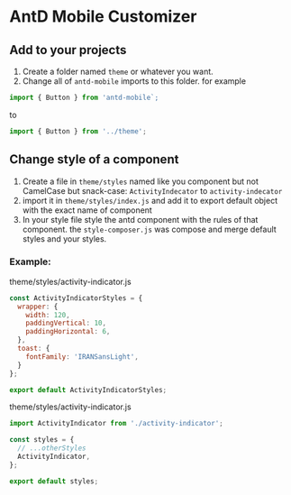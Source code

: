 # AntD Mobile Customizer

## Add to your projects
1. Create a folder named `theme` or whatever you want.
2. Change all of `antd-mobile` imports to this folder. for example

```javascript
import { Button } from 'antd-mobile`;
```
to

```javascript
import { Button } from '../theme';
```

## Change style of a component
1. Create a file in `theme/styles` named like you component but not CamelCase but snack-case: `ActivityIndecator` to `activity-indecator`
2. import it in `theme/styles/index.js` and add it to export default object with the exact name of component
3. In your style file style the antd component with the rules of that component. the `style-composer.js` was compose and merge default styles and your styles.

### Example:

theme/styles/activity-indicator.js
```javascript
const ActivityIndicatorStyles = {
  wrapper: {
    width: 120,
    paddingVertical: 10,
    paddingHorizontal: 6,
  },
  toast: {
    fontFamily: 'IRANSansLight',
  }
};

export default ActivityIndicatorStyles;
```

theme/styles/activity-indicator.js
```javascript
import ActivityIndicator from './activity-indicator';

const styles = {
  // ...otherStyles
  ActivityIndicator,
};

export default styles;
```